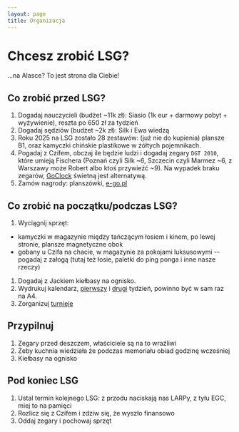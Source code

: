 ```yaml
---
layout: page
title: Organizacja
---
```


# Chcesz zrobić LSG?

...na Alasce? To jest strona dla Ciebie!

## Co zrobić przed LSG?
1. Dogadaj nauczycieli (budżet ~11k zł): Siasio (1k eur + darmowy pobyt + wyżywienie), reszta po 650 zł za tydzień
1. Dogadaj sędziów (budżet ~2k zł): Silk i Ewa wiedzą
1. Roku 2025 na LSG zostało 28 zestawów: (już nie do kupienia) plansze B1, oraz kamyczki chińskie plastikowe w żółtych pojemnikach.
1. Pogadaj z Czifem, obczaj ile będzie ludzi i dogadaj zegary `DGT 2010`, które umieją Fischera (Poznań czyli Silk ~6, Szczecin czyli Marmez ~6, z Warszawy może Robert albo ktoś przywieźć ~9). Na wypadek braku zegarów, [GoClock](https://play.google.com/store/apps/details?id=oleksandr.yeroshkin.goclock) świetną jest alternatywą.
1. Zamów nagrody: planszówki, [e-go.pl](https://e-go.pl/)

## Co zrobić na początku/podczas LSG?
1. Wyciągnij sprzęt:
  - kamyczki w magazynie między tańczącym łosiem i kinem, po lewej stronie, plansze magnetyczne obok
  - gobany u Czifa na chacie, w magazynie za pokojami luksusowymi -- pogadaj z załogą (tutaj też łosie, paletki do ping ponga i inne nasze rzeczy)
1. Dogadaj z Jackiem kiełbasy na ognisko.
1. Wydrukuj kalendarz, [pierwszy](/kalendarz-1) i [drugi](/kalendarz-2) tydzień, powinno być w sam raz na A4.
1. Zorganizuj [turnieje](/organizacja/turnieje)

## Przypilnuj
1. Zegary przed deszczem, właściciele są na to wraźliwi
1. Żeby kuchnia wiedziała że podczas memoriału obiad godzinę wcześniej
1. Kiełbasy na ognisko

## Pod koniec LSG
1. Ustal termin kolejnego LSG: z przodu naciskają nas LARPy, z tyłu EGC, miej to na pamięci
1. Rozlicz się z Czifem i zdziw się, że wyszło finansowo
1. Oddaj zegary i pochowaj sprzęt
